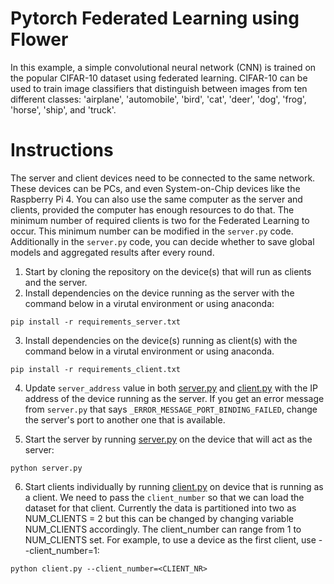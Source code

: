 ﻿# Pytorch Federated Learning using Flower

 In this example, a simple convolutional neural network (CNN) is trained on the popular CIFAR-10 dataset using federated learning. CIFAR-10 can be used to train image classifiers that distinguish between images from ten different classes: 'airplane', 'automobile', 'bird', 'cat', 'deer', 'dog', 'frog', 'horse', 'ship', and 'truck'.


# Instructions 
The server and client devices need to be connected to the same network. These devices can be PCs, and even System-on-Chip devices like the Raspberry Pi 4. You can also use the same computer as the server and clients, provided the computer has enough resources to do that. The minimum number of required clients is two for the Federated Learning to occur. This minimum number can be modified in the ```server.py``` code. Additionally in the ```server.py``` code, you can decide whether to save global models and aggregated results after every round.

1) Start by cloning the repository on the device(s) that will run as clients and the server.
2) Install dependencies on the device running as the server with the command below in a virutal environment or using anaconda:
```
pip install -r requirements_server.txt
```

3) Install dependencies on the device(s) running as client(s) with the command below in a virutal environment or using anaconda.
```
pip install -r requirements_client.txt
```

4) Update ```server_address``` value in both [server.py](server.py) and [client.py](client.py) with the IP address of the device running as the server. If you get an error message from ```server.py``` that says ```_ERROR_MESSAGE_PORT_BINDING_FAILED```, change the server's port to another one that is available.

5) Start the server by running [server.py](server.py) on the device that will act as the server:
```
python server.py
```

6) Start clients individually by running [client.py](client.py) on device that is running as a client. We need to pass the ```client_number``` so that we can load the dataset for that client. Currently the data is partitioned into two as NUM_CLIENTS = 2 but this can be changed by changing variable NUM_CLIENTS accordingly. The client_number can range from 1 to NUM_CLIENTS set. For example, to use a device as the first client, use --client_number=1:
```
python client.py --client_number=<CLIENT_NR>
```
